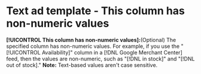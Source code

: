 # Text ad template - This column has non-numeric values

**[!UICONTROL This column has non-numeric values]:**(Optional) The specified column has non-numeric values. For example, if you use the "[!UICONTROL Availability]" column in a [!DNL Google Merchant Center] feed, then the values are non-numeric, such as "[!DNL in stock]" and "[!DNL out of stock]." **Note:** Text-based values aren't case sensitive.

